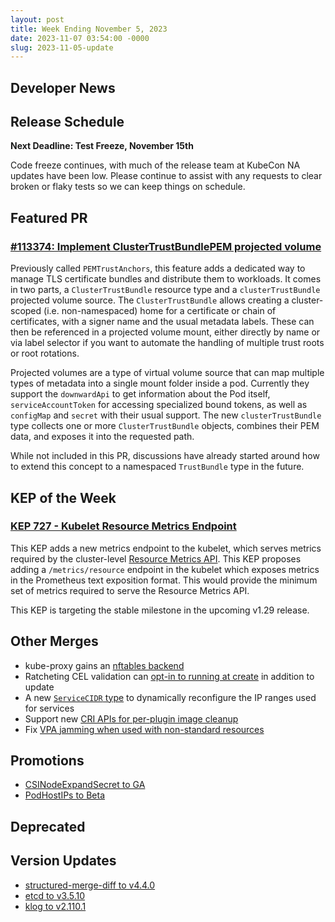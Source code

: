 ```yaml
---
layout: post
title: Week Ending November 5, 2023
date: 2023-11-07 03:54:00 -0000
slug: 2023-11-05-update
---
```


## Developer News

## Release Schedule

**Next Deadline: Test Freeze, November 15th**

Code freeze continues, with much of the release team at KubeCon NA updates have been low. Please continue to assist with any requests to clear broken or flaky tests so we can keep things on schedule.

## Featured PR

### [#113374: Implement ClusterTrustBundlePEM projected volume](https://github.com/kubernetes/kubernetes/pull/113374)

Previously called `PEMTrustAnchors`, this feature adds a dedicated way to manage TLS certificate bundles and distribute them to workloads. It comes in two parts, a `ClusterTrustBundle` resource type and a `clusterTrustBundle` projected volume source. The `ClusterTrustBundle` allows creating a cluster-scoped (i.e. non-namespaced) home for a certificate or chain of certificates, with a signer name and the usual metadata labels. These can then be referenced in a projected volume mount, either directly by name or via label selector if you want to automate the handling of multiple trust roots or root rotations.

Projected volumes are a type of virtual volume source that can map multiple types of metadata into a single mount folder inside a pod. Currently they support the `downwardApi` to get information about the Pod itself, `serviceAccountToken` for accessing specialized bound tokens, as well as `configMap` and `secret` with their usual support. The new `clusterTrustBundle` type collects one or more `ClusterTrustBundle` objects, combines their PEM data, and exposes it into the requested path.

While not included in this PR, discussions have already started around how to extend this concept to a namespaced `TrustBundle` type in the future.

## KEP of the Week

### [KEP 727 - Kubelet Resource Metrics Endpoint](https://github.com/kubernetes/enhancements/tree/master/keps/sig-node/727-resource-metrics-endpoint)

This KEP adds a new metrics endpoint to the kubelet, which serves metrics required by the cluster-level [Resource Metrics API](https://github.com/kubernetes/metrics#resource-metrics-api). This KEP proposes adding a `/metrics/resource` endpoint in the kubelet which exposes metrics in the Prometheus text exposition format. This would provide the minimum set of metrics required to serve the Resource Metrics API.

This KEP is targeting the stable milestone in the upcoming v1.29 release.

## Other Merges

* kube-proxy gains an [nftables backend](https://github.com/kubernetes/kubernetes/pull/121046)
* Ratcheting CEL validation can [opt-in to running at create](https://github.com/kubernetes/kubernetes/pull/121034) in addition to update
* A new [`ServiceCIDR` type](https://github.com/kubernetes/kubernetes/pull/116516) to dynamically reconfigure the IP ranges used for services
* Support new [CRI APIs for per-plugin image cleanup](https://github.com/kubernetes/kubernetes/pull/121456)
* Fix [VPA jamming when used with non-standard resources](https://github.com/kubernetes/kubernetes/pull/120145)

## Promotions

* [CSINodeExpandSecret to GA](https://github.com/kubernetes/kubernetes/pull/121303)
* [PodHostIPs to Beta](https://github.com/kubernetes/kubernetes/pull/121477)

## Deprecated

## Version Updates

* [structured-merge-diff to v4.4.0](https://github.com/kubernetes/kubernetes/pull/121575)
* [etcd to v3.5.10](https://github.com/kubernetes/kubernetes/pull/121573)
* [klog to v2.110.1](https://github.com/kubernetes/kubernetes/pull/121552)
